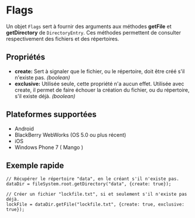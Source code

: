 Flags
=====

Un objet `Flags` sert à fournir des arguments aux méthodes __getFile__ et __getDirectory__ de `DirectoryEntry`. Ces méthodes permettent de consulter respectivement des fichiers et des répertoires.

Propriétés
----------

- __create:__ Sert à signaler que le fichier, ou le répertoire, doit être créé s'il n'existe pas. _(boolean)_
- __exclusive:__ Utilisée seule, cette propriété n'a aucun effet. Utilisée avec create, il permet de faire échouer la création du fichier, ou du répertoire, s'il existe déjà. _(boolean)_

Plateformes supportées
----------------------

- Android
- BlackBerry WebWorks (OS 5.0 ou plus récent)
- iOS
- Windows Phone 7 ( Mango )

Exemple rapide
--------------

    // Récupérer le répertoire "data", en le créant s'il n'existe pas.
    dataDir = fileSystem.root.getDirectory("data", {create: true});

    // Créer un fichier "lockfile.txt", si et seulement s'il n'existe pas déjà.
    lockFile = dataDir.getFile("lockfile.txt", {create: true, exclusive: true});
